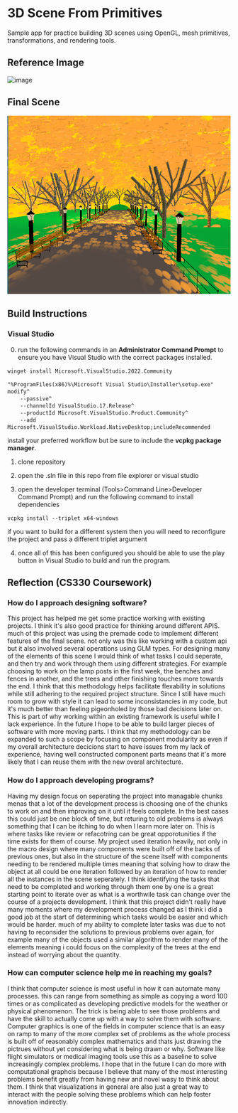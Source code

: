 # 3D Scene From Primitives 
Sample app for practice building 3D scenes using OpenGL, mesh primitives, transformations, and rendering tools.

## Reference Image

![image](./Project%20target%20image.png)

## Final Scene

![image](./Screenshot%202024-12-18%20212013.png)

## Build Instructions

### Visual Studio 

 0. run the following commands in an **Administrator Command Prompt** to ensure you have Visual Studio with the correct packages installed.

 ```
 winget install Microsoft.VisualStudio.2022.Community
 ```
 ```
 "%ProgramFiles(x86)%\Microsoft Visual Studio\Installer\setup.exe" modify^
     --passive^
     --channelId VisualStudio.17.Release^
     --productId Microsoft.VisualStudio.Product.Community^
     --add Microsoft.VisualStudio.Workload.NativeDesktop;includeRecommended
 ```
 install your preferred workflow but be sure to include the **vcpkg package manager**.

 1. clone repository

 2. open the .sln file in this repo from file explorer or visual studio

 3. open the developer terminal (Tools>Command Line>Developer Command Prompt) and run the following command to install dependencies
 
 ```
 vcpkg install --triplet x64-windows
 ```
 if you want to build for a different system then you will need to reconfigure the project and pass a different triplet argument

  4. once all of this has been configured you should be able to use the play button in Visual Studio to build and run the program.

## Reflection (CS330 Coursework)

### How do I approach designing software?

This project has helped me get some practice working with existing projects. I think it's also good practice for thinking around different APIS. much of this project was using the premade code to implement different features of the final scene. not only was this like working with a custom api but it also involved several operations using GLM types.
For designing many of the elements of this scene I would think of what tasks I could seperate, and then try and work through them using different strategies. For example choosing to work on the lamp posts in the first week, the benches and fences in another, and the trees and other finishing touches more towards the end. I think that this methodology helps facilitate flexability in solutions while still adhering to the required project structure. Since I still have much room to grow with style it can lead to some inconsistancies in my code, but it's much better than feeling pigeonholed by those bad decisions later on. This is part of why working within an existing framework is useful while I lack experience.
In the future I hope to be able to build larger pieces of software with more moving parts. I think that my methodology can be expanded to such a scope by focusing on component modularity as even if my overall architecture decicions start to have issues from my lack of experience, having well constructed component parts means that it's more likely that I can reuse them with the new overal architecture.

### How do I approach developing programs?

Having my design focus on seperating the project into managable chunks menas that a lot of the development process is choosing one of the chunks to work on and then improving on it until it feels complete. In the best cases this could just be one block of time, but returing to old problems is always something that I can be itching to do when I learn more later on. This is where tasks like review or refacotring can be great opporotunities if the time exists for them of course.
My project used iteration heavily, not only in the macro design where many components were built off of the backs of previous ones, but also in the structure of the scene itself with components needing to be rendered multiple times meaning that solving how to draw the object at all could be one iteration followed by an iteration of how to render all the instances in the scene seperately. I think identifying the tasks that need to be completed and working through them one by one is a great starting point to iterate over as what is a worthwile task can change over the course of a projects development.
I think that this project didn't really have many moments where my development process changed as I think i did a good job at the start of determining which tasks would be easier and which would be harder. much of my ability to complete later tasks was due to not having to reconsider the solutions to previous problems over again, for example many of the objects used a similar algorithm to render many of the elements meaning i could focus on the complexity of the trees at the end instead of worrying about the quantity.

### How can computer science help me in reaching my goals? 

I think that computer science is most useful in how it can automate many processes. this can range from something as simple as copying a word 100 times or as complicated as developing predictive models for the weather or physical phenomenon. The trick is being able to see those problems and have the skill to actually come up with a way to solve them with software.
Computer graphics is one of the fields in computer science that is an easy on ramp to many of the more complex set of problems as the whole process is built off of reasonably complex mathematics and thats just drawing the pictrues without yet considering what is being drawn or why. Software like flight simulators or medical imaging tools use this as a baseline to solve increasingly complex problems.
I hope that in the future I can do more with computational graphcis because I believe that many of the most interesting problems benefit greatly from having new and novel wasy to think about them. I think that visualizations in general are also just a great way to interact with the people solving these problems which can help foster innovation indirectly.
